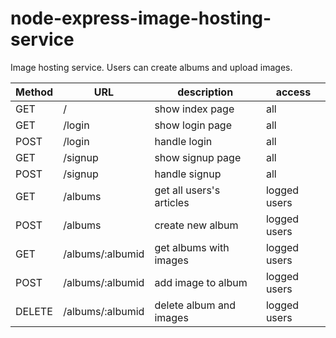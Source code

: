 # node-express-image-hosting-service
Image hosting service. Users can create albums and upload images.

Method | URL | description | access
-------|---- | ------------|--------
GET       |/                                    | show index page              | all
GET       |/login                               | show login page              | all
POST      |/login                               | handle login                 | all
GET       |/signup                              | show signup page             | all
POST      |/signup                              | handle signup                | all
GET       |/albums                              | get all users's articles     | logged users
POST      |/albums                              | create new album             | logged users
GET       |/albums/:albumid                     | get albums with images       | logged users
POST      |/albums/:albumid                     | add image to album           | logged users
DELETE    |/albums/:albumid                     | delete album and images      | logged users
